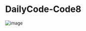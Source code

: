 # DailyCode-Code8

![image](https://github.com/Ananya01Agrawal/DailyCode-Code8/assets/99130567/c0229b0c-4af2-4317-a4a8-5548b2efbc93)
